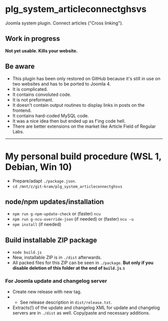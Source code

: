 # plg_system_articleconnectghsvs
Joomla system plugin. Connect articles ("Cross linking").

## Work in progress
**Not yet usable. Kills your website.**

## Be aware
- This plugin has been only restored on GitHub because it's still in use on two websites and has to be ported to Joomla 4.
- It is complicated.
- It contains convoluted code.
- It is not preformant.
- It doesn't contain output routines to display links in posts on the frontend.
- It contains hard-coded MySQL code.
- It was a nice idea then but ended up as f'ing code hell.
- There are better extensions on the market like Article Field of Regular Labs.

-----------------------------------------------------

# My personal build procedure (WSL 1, Debian, Win 10)
- Prepare/adapt `./package.json`.
- `cd /mnt/z/git-kram/plg_system_articleconnectghsvs`

## node/npm updates/installation
- `npm run g-npm-update-check` or (faster) `ncu`
- `npm run g-ncu-override-json` (if needed) or (faster) `ncu -u`
- `npm install` (if needed)

## Build installable ZIP package
- `node build.js`
- New, installable ZIP is in `./dist` afterwards.
- All packed files for this ZIP can be seen in `./package`. **But only if you disable deletion of this folder at the end of `build.js`**.s

### For Joomla update and changelog server
- Create new release with new tag.
- - See release description in `dist/release.txt`.
- Extracts(!) of the update and changelog XML for update and changelog servers are in `./dist` as well. Copy/paste and necessary additions.

